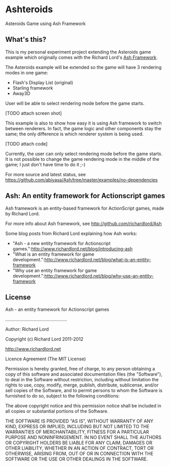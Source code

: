 # Ashteroids
Asteroids Game using Ash Framework

## What's this?
This is my personal experiment project extending the Asteroids game example which originally comes with the Richard Lord's [Ash Framework](http://github.com/richardlord/Ash).

The Asteroids example will be extended so the game will have 3 rendering modes in one game:
	
* Flash's Display List (original)
* Starling framework
* Away3D

User will be able to select rendering mode before the game starts.

[TODO attach screen shot]

This example is also to show how easy it is using Ash framework to switch between renderers. In fact, the game logic and other components stay the same; the only difference is which renderer system is being used.

[TODO attach code]

Currently, the user can only select rendering mode before the game starts. It is not possible to change the game rendering mode in the middle of the game; I just don't have time to do it ;-)

For more source and latest status, see https://github.com/abiyasa/Ash/tree/master/examples/no-dependencies

## Ash: An entity framework for Actionscript games

Ash framework is an entity-based framework for ActionScript games, made by Richard Lord.

For more info about Ash framework, see http://github.com/richardlord/Ash

Some blog posts from Richard Lord explaining how Ash works:
	
* "Ash - a new entity framework for Actionscript games.":http://www.richardlord.net/blog/introducing-ash
* "What is an entity framework for game development.":http://www.richardlord.net/blog/what-is-an-entity-framework
* "Why use an entity framework for game development.":http://www.richardlord.net/blog/why-use-an-entity-framework

## License

Ash - an entity framework for Actionscript games

................................................

Author: Richard Lord

Copyright (c) Richard Lord 2011-2012

http://www.richardlord.net

	
Licence Agreement (The MIT License)


Permission is hereby granted, free of charge, to any person obtaining a copy of this software and associated documentation files (the "Software"), to deal in the Software without restriction, including without limitation the rights to use, copy, modify, merge, publish, distribute, sublicense, and/or sell copies of the Software, and to permit persons to whom the Software is furnished to do so, subject to the following conditions:

The above copyright notice and this permission notice shall be included in all copies or substantial portions of the Software.

THE SOFTWARE IS PROVIDED "AS IS", WITHOUT WARRANTY OF ANY KIND, EXPRESS OR IMPLIED, INCLUDING BUT NOT LIMITED TO THE WARRANTIES OF MERCHANTABILITY, FITNESS FOR A PARTICULAR PURPOSE AND NONINFRINGEMENT. IN NO EVENT SHALL THE AUTHORS OR COPYRIGHT HOLDERS BE LIABLE FOR ANY CLAIM, DAMAGES OR OTHER LIABILITY, WHETHER IN AN ACTION OF CONTRACT, TORT OR OTHERWISE, ARISING FROM, OUT OF OR IN CONNECTION WITH THE SOFTWARE OR THE USE OR OTHER DEALINGS IN THE SOFTWARE.
